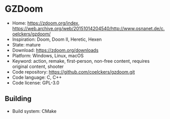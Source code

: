 # GZDoom

- Home: https://zdoom.org/index, https://web.archive.org/web/20151014204540/http://www.osnanet.de/c.oelckers/gzdoom/
- Inspiration: Doom, Doom II, Heretic, Hexen
- State: mature
- Download: https://zdoom.org/downloads
- Platform: Windows, Linux, macOS
- Keyword: action, remake, first-person, non-free content, requires original content, shooter
- Code repository: https://github.com/coelckers/gzdoom.git
- Code language: C, C++
- Code license: GPL-3.0

## Building

- Build system: CMake
